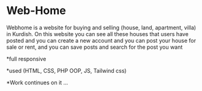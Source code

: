 # Web-Home

Webhome is a website for buying and selling (house, land, apartment, villa) in Kurdish.  On this website you can see all these houses that users have posted and you can create a new account and you can post your house for sale or rent, and you can save posts and search for the post you want



*full responsive

*used (HTML, CSS, PHP OOP, JS, Tailwind css)
 
*Work continues on it ...
